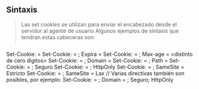 ## Sintaxis
> Las set cookies se utilizan para enviar el encabezado desde el servidor al agente de usuario
> Algunos ejemplos de sintaxis que tendran estas cabeceras son:  
> ```javascript
Set-Cookie: <galleta-name> = <galleta-valor> 
Set-Cookie: <galleta-name> = <galleta-valor>; Expira = <fecha>
Set-Cookie: <galleta-name> = <galleta-valor>; Max-age = <distinto de cero dígitos>
Set-Cookie: <galleta-name> = <galleta-valor>; Domain = <dominio-valor>
Set-Cookie: <galleta-name> = <galleta-valor>; Path = <ruta-valor>
Set-Cookie: <galleta-name> = <galleta-valor>; Seguro
Set-Cookie: <galleta-name> = <galleta-valor>; HttpOnly
Set-Cookie: <galleta-name> = <galleta-valor>; SameSite = Estricto
Set-Cookie: <galleta-name> = <galleta-valor>; SameSite = Lax
// Varias directivas también son posibles, por ejemplo:
Set-Cookie: <galleta-name> = <galleta-valor>; Domain = <dominio-valor>; Seguro; HttpOnly
```